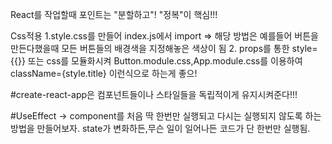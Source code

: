 React를 작업할때 포인트는 "분할하고"! "정복"이 핵심!!!


Css적용 
1.style.css를 만들어 index.js에서 import
=> 해당 방법은 예를들어 버튼을 만든다했을때 모든 버튼들의 배경색을 지정해놓은 색상이 됨
2. props를 통한 style={{}} 또는 css를 모듈화시켜 Button.module.css,App.module.css를 이용하여 className={style.title} 이런식으로 하는게 좋으!

#create-react-app은 컴포넌트들이나 스타일들을 독립적이게 유지시켜준다!!!


#UseEffect -> component를 처음 딱 한번만 실행되고 다시는 실행되지 않도록 하는 방법을 만들어보자.
state가 변화하든,무슨 일이 일어나든 코드가 단 한번만 실행됨.